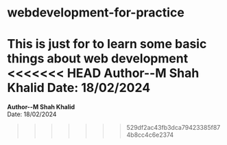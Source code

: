 # webdevelopment-for-practice
This is just for to learn some basic things about web development 
<br>
<<<<<<< HEAD
<strong > Author--M Shah Khalid </strong>
Date: 18/02/2024
=======
<strong> Author--M Shah Khalid </strong>
<br>
Date: 18/02/2024
>>>>>>> 529df2ac43fb3dca79423385f874b8cc4c6e2374
